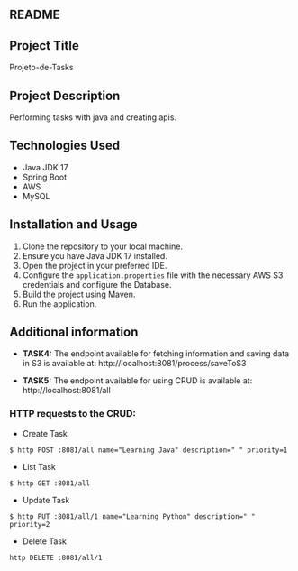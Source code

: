 ## README

## Project Title
Projeto-de-Tasks

## Project Description
Performing tasks with java and creating apis.

## Technologies Used
- Java JDK 17
- Spring Boot
- AWS
- MySQL

## Installation and Usage
1. Clone the repository to your local machine.
2. Ensure you have Java JDK 17 installed.
3. Open the project in your preferred IDE.
4. Configure the `application.properties` file with the necessary AWS S3 credentials and configure the Database.
5. Build the project using Maven.
6. Run the application.

## Additional information

- **TASK4:** The endpoint available for fetching information and saving data in S3 is available at:
http://localhost:8081/process/saveToS3


- **TASK5:** The endpoint available for using CRUD is available at:
http://localhost:8081/all

### HTTP requests to the CRUD:

- Create Task
```
$ http POST :8081/all name="Learning Java" description=" " priority=1
```

- List Task
```
$ http GET :8081/all
```

- Update Task
```
$ http PUT :8081/all/1 name="Learning Python" description=" " priority=2
```

- Delete Task
```
http DELETE :8081/all/1
```